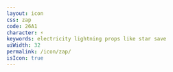 ```yaml
---
layout: icon
css: zap
code: 26A1
character: ⚡
keywords: electricity lightning props like star save
uiWidth: 32
permalink: /icon/zap/
isIcon: true
---
```


